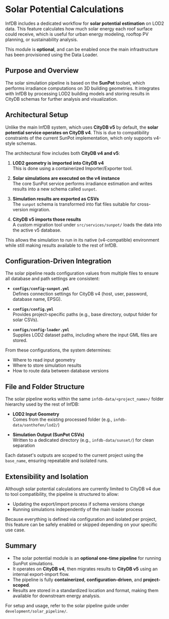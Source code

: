 
# Solar Potential Calculations

InfDB includes a dedicated workflow for **solar potential estimation** on LOD2 data. This feature calculates how much solar energy each roof surface could receive, which is useful for urban energy modeling, rooftop PV planning, or sustainability analysis.

This module is **optional**, and can be enabled once the main infrastructure has been provisioned using the Data Loader.

## Purpose and Overview

The solar simulation pipeline is based on the **SunPot** toolset, which performs irradiance computations on 3D building geometries. It integrates with InfDB by processing LOD2 building models and storing results in CityDB schemas for further analysis and visualization.

## Architectural Setup

Unlike the main InfDB system, which uses **CityDB v5** by default, the **solar potential service operates on CityDB v4**. This is due to compatibility constraints of the current SunPot implementation, which only supports v4-style schemas.

The architectural flow includes both **CityDB v4 and v5**:

1. **LOD2 geometry is imported into CityDB v4**  
   This is done using a containerized Importer/Exporter tool.

2. **Solar simulations are executed on the v4 instance**  
   The core SunPot service performs irradiance estimation and writes results into a new schema called `sunpot`.

3. **Simulation results are exported as CSVs**  
   The `sunpot` schema is transformed into flat files suitable for cross-version migration.

4. **CityDB v5 imports those results**  
   A custom migration tool under `src/services/sunpot/` loads the data into the active v5 database.

This allows the simulation to run in its native (v4-compatible) environment while still making results available to the rest of InfDB.

## Configuration-Driven Integration

The solar pipeline reads configuration values from multiple files to ensure all database and path settings are consistent:

- **`configs/config-sunpot.yml`**  
  Defines connection settings for CityDB v4 (host, user, password, database name, EPSG).

- **`configs/config.yml`**  
  Provides project-specific paths (e.g., base directory, output folder for solar CSVs).

- **`configs/config-loader.yml`**  
  Supplies LOD2 dataset paths, including where the input GML files are stored.

From these configurations, the system determines:

- Where to read input geometry
- Where to store simulation results
- How to route data between database versions

## File and Folder Structure

The solar pipeline works within the same `infdb-data/<project_name>/` folder hierarchy used by the rest of InfDB:

- **LOD2 Input Geometry**  
  Comes from the existing processed folder (e.g., `infdb-data/sonthofen/lod2/`)

- **Simulation Output (SunPot CSVs)**  
  Written to a dedicated directory (e.g., `infdb-data/sunset/`) for clean separation

Each dataset's outputs are scoped to the current project using the `base_name`, ensuring repeatable and isolated runs.

## Extensibility and Isolation

Although solar potential calculations are currently limited to CityDB v4 due to tool compatibility, the pipeline is structured to allow:

- Updating the export/import process if schema versions change
- Running simulations independently of the main loader process

Because everything is defined via configuration and isolated per project, this feature can be safely enabled or skipped depending on your specific use case.

## Summary

- The solar potential module is an **optional one-time pipeline** for running SunPot simulations.
- It operates on **CityDB v4**, then migrates results to **CityDB v5** using an internal export-import flow.
- The pipeline is fully **containerized**, **configuration-driven**, and **project-scoped**.
- Results are stored in a standardized location and format, making them available for downstream energy analysis.

For setup and usage, refer to the solar pipeline guide under `development/solar_pipeline/`.
